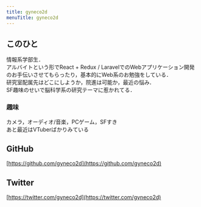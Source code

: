 ```yaml
---
title: gyneco2d
menuTitle: gyneco2d
---
```


## このひと
情報系学部生．  
アルバイトという形でReact + Redux / LaravelでのWebアプリケーション開発のお手伝いさせてもらったり，基本的にWeb系のお勉強をしている．  
研究室配属先はどこにしようか，院進は可能か，最近の悩み．  
SF趣味のせいで脳科学系の研究テーマに惹かれてる．  

### 趣味
カメラ，オーディオ/音楽，PCゲーム，SFすき  
あと最近はVTuberばかりみている

## GitHub
[https://github.com/gyneco2d](https://github.com/gyneco2d)

## Twitter
[https://twitter.com/gyneco2d](https://twitter.com/gyneco2d)
